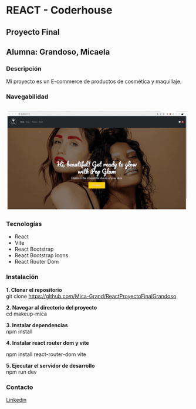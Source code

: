 
# REACT - Coderhouse
## Proyecto Final
## Alumna: Grandoso, Micaela 

### Descripción
Mi proyecto es un E-commerce de productos de cosmética y maquillaje.

### Navegabilidad
![GIF que muestra la navegacion de la tienda](src/assets/gif%20de%20navegacion%20.gif)

### Tecnologías
- React
- Vite
- React Bootstrap
- React Bootstrap Icons
- React Router Dom


### Instalación

**1. Clonar el repositorio**  
git clone <https://github.com/Mica-Grand/ReactProyectoFinalGrandoso>

**2. Navegar al directorio del proyecto**   
cd makeup-mica

**3. Instalar dependencias**  
npm install  

**4. Instalar react router dom y vite**

npm install react-router-dom vite 

**5. Ejecutar el servidor de desarrollo**  
npm run dev


### Contacto
[Linkedin](https://www.linkedin.com/in/micaelagrandoso/)

